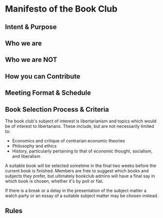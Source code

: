 # Manifesto of the Book Club


## Intent & Purpose


## Who we are


## Who we are **NOT**


## How you can Contribute


## Meeting Format & Schedule


## Book Selection Process & Criteria

The book club's subject of interest is libertarianism and topics which would be of interest to libertarians. These include, but are not necessarily limited to:

* Economics and critique of contrarian economic theories
* Philosophy and ethics
* History, particularly pertaining to that of economic thought, socialism, and liberalism

A suitable book will be selected sometime in the final two weeks before the current book is finished. Members are free to suggest which books and subjects they prefer, but ultimately bookclub admins will have a final say in which book is chosen, whether it's by poll or fiat.

If there is a break or a delay in the presentation of the subject matter a watch party or an essay of a suitable subject matter may be chosen instead.

## Rules


